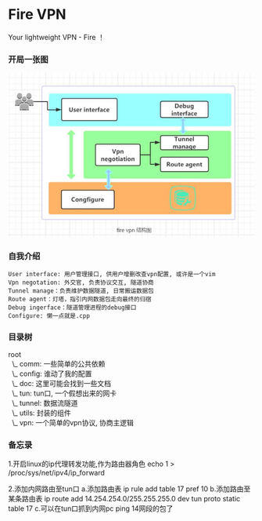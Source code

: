 # Fire VPN
Your lightweight VPN - Fire ！

### 开局一张图
![fire-vpn-struct](doc/fire-vpn-struct.jpg)

### 自我介绍
```
User interface: 用户管理接口, 供用户增删改查vpn配置, 或许是一个vim
Vpn negotation: 外交官, 负责协议交互, 隧道协商
Tunnel manage：负责维护数据隧道, 日常搬运数据包
Route agent：灯塔，指引内网数据包走向最终的归宿
Debug ingerface：隧道管理进程的debug接口
Configure: 懒一点就是.cpp
```

### 目录树
root  
&nbsp;&nbsp;\\_ comm: 一些简单的公共依赖  
&nbsp;&nbsp;\\_ config: 谁动了我的配置  
&nbsp;&nbsp;\\_ doc: 这里可能会找到一些文档  
&nbsp;&nbsp;\\_ tun: tun口, 一个假想出来的网卡  
&nbsp;&nbsp;\\_ tunnel: 数据流隧道  
&nbsp;&nbsp;\\_ utils: 封装的组件  
&nbsp;&nbsp;\\_ vpn: 一个简单的vpn协议, 协商主逻辑  
   
### 备忘录
1.开启linux的ip代理转发功能,作为路由器角色
	echo 1 > /proc/sys/net/ipv4/ip_forward

2.添加内网路由至tun口
	a.添加路由表
		ip rule add table 17 pref 10
	b.添加路由至某条路由表
		ip route add 14.254.254.0/255.255.255.0 dev tun proto static table 17
	c.可以在tun口抓到内网pc ping 14网段的包了
